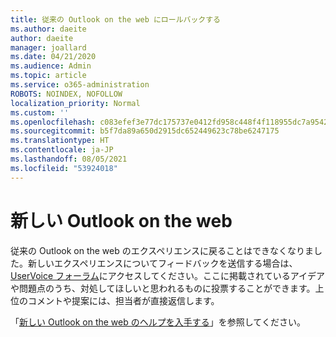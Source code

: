 ```yaml
---
title: 従来の Outlook on the web にロールバックする
ms.author: daeite
author: daeite
manager: joallard
ms.date: 04/21/2020
ms.audience: Admin
ms.topic: article
ms.service: o365-administration
ROBOTS: NOINDEX, NOFOLLOW
localization_priority: Normal
ms.custom: ''
ms.openlocfilehash: c083efef3e77dc175737e0412fd958c448f4f118955dc7a95427dab831ccbe4d
ms.sourcegitcommit: b5f7da89a650d2915dc652449623c78be6247175
ms.translationtype: HT
ms.contentlocale: ja-JP
ms.lasthandoff: 08/05/2021
ms.locfileid: "53924018"
---
```

# <a name="the-new-outlook-on-the-web"></a>新しい Outlook on the web

従来の Outlook on the web のエクスペリエンスに戻ることはできなくなりました。新しいエクスペリエンスについてフィードバックを送信する場合は、[UserVoice フォーラム](https://go.microsoft.com/fwlink/?linkid=2103182)にアクセスしてください。ここに掲載されているアイデアや問題点のうち、対処してほしいと思われるものに投票することができます。上位のコメントや提案には、担当者が直接返信します。

「[新しい Outlook on the web のヘルプを入手する](https://support.office.com/article/017014cd-2ad0-41ab-8473-6bd8c349d4f8)」を参照してください。